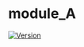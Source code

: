 # module_A
[![Version](https://img.shields.io/badge/latest-2.5.0-blue/)](https://github.com/maite828/module_A.git)
